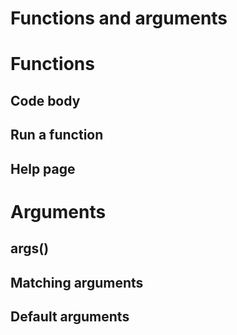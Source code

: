 Functions and arguments
================

# Functions

## Code body

## Run a function

## Help page

# Arguments

## args()

## Matching arguments

## Default arguments
